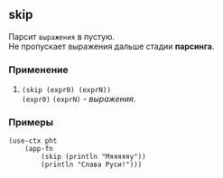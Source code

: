 ## skip
Парсит `выражения` в пустую.<br>
Не пропускает выражения дальше стадии __парсинга__.

### Применение

1. `(skip (expr0) (exprN))`<br>
`(expr0)` `(exprN)` - _выражения_.

### Примеры

```pihta
(use-ctx pht
    (app-fn
        (skip (println "Мяяяяяу"))
        (println "Слава Руси!")))
```